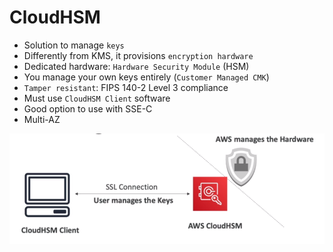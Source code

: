 # CloudHSM

- Solution to manage `keys`
- Differently from KMS, it provisions `encryption hardware`
- Dedicated hardware: `Hardware Security Module` (HSM)
- You manage your own keys entirely (`Customer Managed CMK`)
- `Tamper resistant`: FIPS 140-2 Level 3 compliance
- Must use `CloudHSM Client` software
- Good option to use with SSE-C
- Multi-AZ

![CloudHSM](.images/cloudhsm.png)
